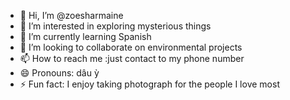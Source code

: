 - 👋 Hi, I’m @zoesharmaine
- 👀 I’m interested in exploring mysterious things 
- 🌱 I’m currently learning Spanish
- 💞️ I’m looking to collaborate on environmental projects 
- 📫 How to reach me :just contact to my phone number
- 😄 Pronouns: dâu ỳ 
- ⚡ Fun fact: I enjoy taking photograph for the people I love most 

<!---
zoesharmaine/zoesharmaine is a ✨ special ✨ repository because its `README.md` (this file) appears on your GitHub profile.
You can click the Preview link to take a look at your changes.
--->
